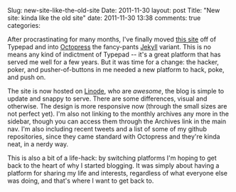 Slug: new-site-like-the-old-site
Date: 2011-11-30
layout: post
Title: "New site: kinda like the old site"
date: 2011-11-30 13:38
comments: true
categories:

After procrastinating for many months, I've finally moved [this site](http://monkinetic.com) off of Typepad and into [Octopress](http://octopress.com) the fancy-pants [Jekyll](https://github.com/mojombo/jekyll) variant. This is no means any kind of indictment of Typepad -- it's a great platform that has served me well for a few years. But it was time for a change: the hacker, poker, and pusher-of-buttons in me needed a new platform to hack, poke, and push on.

The site is now hosted on [Linode](http://linode.com), who are *awesome*, the blog is simple to update and snappy to serve. There are some differences, visual and otherwise. The design is more responsive now (through the small sizes are not perfect yet). I'm also not linking to the monthly archives any more in the sidebar, though you can access them through the Archives link in the main nav. I'm also including recent tweets and a list of some of my github repositories, since they came standard with Octopress and they're kinda neat, in a nerdy way.

This is also a bit of a life-hack: by switching platforms I'm hoping to get back to the heart of why I started blogging. It was simply about having a platform for sharing my life and interests, regardless of what everyone else was doing, and that's where I want to get back to.
